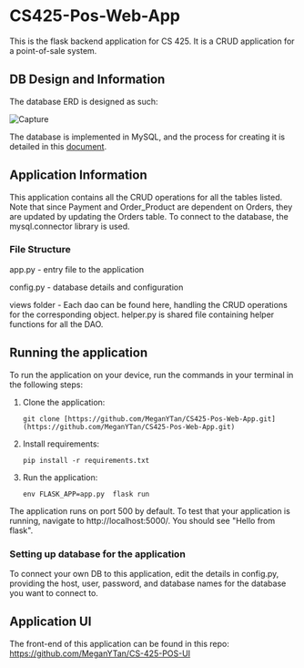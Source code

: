 # CS425-Pos-Web-App
This is the flask backend application for CS 425. It is a CRUD application for a point-of-sale system. 

## DB Design and Information
The database ERD is designed as such: 

![Capture](https://github.com/MeganYTan/CS425-Pos-Web-App/assets/22186227/3b494977-c203-4d98-a7e8-05f0d55af10a)

The database is implemented in MySQL, and the process for creating it is detailed in this [document](https://docs.google.com/document/d/1tLjxkQ88COiYGmfYtHXzkRQGGcegsuj0LORLRAHLDZ0/edit). 


## Application Information

This application contains all the CRUD operations for all the tables listed. Note that since Payment and Order_Product are dependent on Orders, they are updated by updating the Orders table. To connect to the database, the mysql.connector library is used. 

### File Structure
app.py - entry file to the application

config.py  - database details and configuration 

views folder - Each dao can be found here, handling the CRUD operations for the corresponding object. helper.py is shared file containing helper functions for all the DAO.


## Running the application

To run the application on your device, run the commands in your terminal in the following steps:

1. Clone the application:

   ```git clone [https://github.com/MeganYTan/CS425-Pos-Web-App.git](https://github.com/MeganYTan/CS425-Pos-Web-App.git)```

2. Install requirements:

   ```pip install -r requirements.txt```

3. Run the application:

    ```env FLASK_APP=app.py  flask run```

The application runs on port 500 by default. To test that your application is running, navigate to http://localhost:5000/. You should see "Hello from flask".

### Setting up database for the application
To connect your own DB to this application, edit the details in config.py, providing the host, user, password, and database names for the database you want to connect to. 

## Application UI

The front-end of this application can be found in this repo: https://github.com/MeganYTan/CS-425-POS-UI
